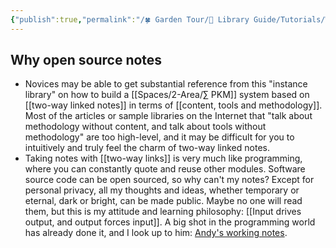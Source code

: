 ```yaml
---
{"publish":true,"permalink":"/🍀 Garden Tour/🧰 Library Guide/Tutorials/Why open source notes.md","title":"Why open source notes","created":"2022-08-28","modified":"2023-03-14","published":"2025-07-09T02:01:38.218+08:00","cssclasses":""}
---
```


## Why open source notes

- Novices may be able to get substantial reference from this "instance library" on how to build a [[Spaces/2-Area/∑ PKM]] system based on [[two-way linked notes]] in terms of [[content, tools and methodology]]. Most of the articles or sample libraries on the Internet that "talk about methodology without content, and talk about tools without methodology" are too high-level, and it may be difficult for you to intuitively and truly feel the charm of two-way linked notes.
- Taking notes with [[two-way links]] is very much like programming, where you can constantly quote and reuse other modules. Software source code can be open sourced, so why can't my notes? Except for personal privacy, all my thoughts and ideas, whether temporary or eternal, dark or bright, can be made public. Maybe no one will read them, but this is my attitude and learning philosophy: [[Input drives output, and output forces input]]. A big shot in the programming world has already done it, and I look up to him: [Andy's working notes](https://notes.andymatuschak.org/About_these_notes). 